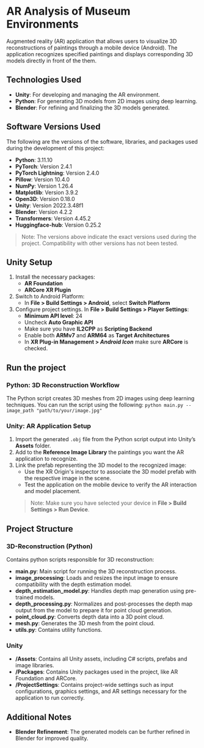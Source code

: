 # AR Analysis of Museum Environments
Augmented reality (AR) application that allows users to visualize 3D reconstructions of paintings through a mobile device (Android). 
The application recognizes specified paintings and displays corresponding 3D models directly in front of the them.

## Technologies Used
- **Unity**: For developing and managing the AR environment.
- **Python**: For generating 3D models from 2D images using deep learning.
- **Blender**: For refining and finalizing the 3D models generated.

## Software Versions Used
The following are the versions of the software, libraries, and packages used during the development of this project:
- **Python**: 3.11.10
- **PyTorch**: Version 2.4.1
- **PyTorch Lightning**: Version 2.4.0
- **Pillow**: Version 10.4.0
- **NumPy**: Version 1.26.4
- **Matplotlib**: Version 3.9.2
- **Open3D**: Version 0.18.0
- **Unity**: Version 2022.3.48f1
- **Blender**: Version 4.2.2
- **Transformers**: Version 4.45.2
- **Huggingface-hub**: Version 0.25.2

> Note: The versions above indicate the exact versions used during the project. Compatibility with other versions has not been tested.

## Unity Setup
1. Install the necessary packages:
   - **AR Foundation**
   - **ARCore XR Plugin**
2. Switch to Android Platform:
	- In **File > Build Settings > Android**, select **Switch Platform**
3. Configure project settings.
   In **File > Build Settings > Player Settings**:
   - **Minimum API level**: 24
   - Uncheck **Auto Graphic API**
   - Make sure you have **IL2CPP** as **Scripting Backend**
   - Enable both **ARMv7** and **ARM64** as **Target Architectures**
   - In **XR Plug-in Management > *Android Icon*** make sure **ARCore** is checked. 

## Run the project

### Python: 3D Reconstruction Workflow
The Python script creates 3D meshes from 2D images using deep learning techniques.
You can run the script using the following:
`python main.py --image_path "path/to/your/image.jpg"`

### Unity: AR Application Setup
1. Import the generated `.obj` file from the Python script output into Unity’s **Assets** folder.
2. Add to the **Reference Image Library** the paintings you want the AR application to recognize.
3. Link the prefab representing the 3D model to the recognized image:
   - Use the XR Origin's inspector to associate the 3D model prefab with the respective image in the scene.
   - Test the application on the mobile device to verify the AR interaction and model placement.
   > Note: Make sure you have selected your device in **File > Build Settings > Run Device**.

## Project Structure

### 3D-Reconstruction (Python)
Contains python scripts responsible for 3D reconstruction:
  - **main.py**: Main script for running the 3D reconstruction process.
  - **image_processing**: Loads and resizes the input image to ensure compatibility with the depth estimation model.
  - **depth_estimation_model.py**: Handles depth map generation using pre-trained models.
  - **depth_processing.py**: Normalizes and post-processes the depth map output from the model to prepare it for point cloud generation.
  - **point_cloud.py**: Converts depth data into a 3D point cloud.
  - **mesh.py**: Generates the 3D mesh from the point cloud.
  - **utils.py**: Contains utility functions.

### Unity
- **/Assets**: Contains all Unity assets, including C# scripts, prefabs and image libraries.
- **/Packages**: Contains Unity packages used in the project, like AR Foundation and ARCore.
- **/ProjectSettings**: Contains project-wide settings such as input configurations, graphics settings, and AR settings necessary for the application to run correctly.

## Additional Notes
- **Blender Refinement**: The generated models can be further refined in Blender for improved quality.

